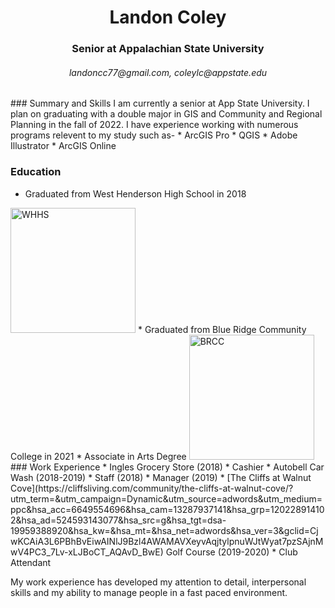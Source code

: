 <h1 align="center">Landon Coley</h1>
<h3 align="center">Senior at Appalachian State University</h3>
<h6 align="center">landoncc77@gmail.com, coleylc@appstate.edu</h6>
### Summary and Skills
I am currently a senior at App State University. I plan on graduating with a double major in GIS and Community and Regional Planning in the fall of 2022. I have experience working with numerous programs relevent to my study such as-
* ArcGIS Pro
* QGIS
* Adobe Illustrator
* ArcGIS Online


### Education
* Graduated from West Henderson High School in 2018
 <img src="https://www.hendersoncountypublicschoolsnc.org/whh/files/2016/01/whhlogo.png" alt="WHHS" width="200">
* Graduated from Blue Ridge Community College in 2021
  * Associate in Arts Degree
<img src="https://www.nccommunitycolleges.edu/sites/default/files/styles/400_wide/public/college-logos/blueridgecc.png" alt="BRCC" width="200">
### Work Experience
* Ingles Grocery Store (2018)
  * Cashier
* Autobell Car Wash (2018-2019)
  * Staff (2018)
  * Manager (2019)
* [The Cliffs at Walnut Cove](https://cliffsliving.com/community/the-cliffs-at-walnut-cove/?utm_term=&utm_campaign=Dynamic&utm_source=adwords&utm_medium=ppc&hsa_acc=6649554696&hsa_cam=13287937141&hsa_grp=120228914102&hsa_ad=524593143077&hsa_src=g&hsa_tgt=dsa-19959388920&hsa_kw=&hsa_mt=&hsa_net=adwords&hsa_ver=3&gclid=CjwKCAiA3L6PBhBvEiwAINlJ9Bzl4AWAMAVXeyvAqjtylpnuWJtWyat7pzSAjnMwV4PC3_7Lv-xLJBoCT_AQAvD_BwE) Golf Course (2019-2020)
  * Club Attendant

My work experience has developed my attention to detail, interpersonal skills and my ability to manage people in a fast paced environment.
